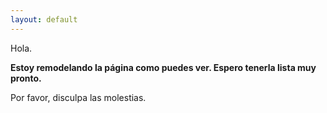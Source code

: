 ```yaml
---
layout: default
---
```

Hola.

**Estoy remodelando la página como puedes ver. Espero tenerla lista muy pronto.**

Por favor, disculpa las molestias.